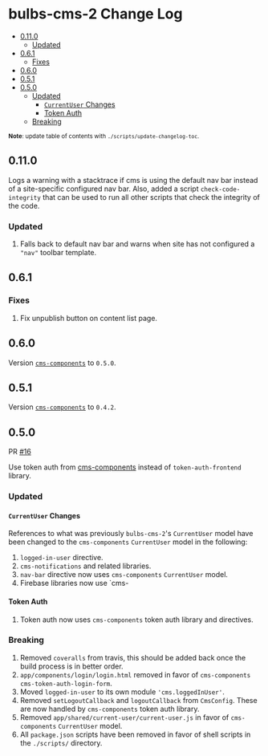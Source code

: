# bulbs-cms-2 Change Log

<!-- markdown-toc -->

- [0.11.0](#0110)
  * [Updated](#updated)
- [0.6.1](#061)
  * [Fixes](#fixes)
- [0.6.0](#060)
- [0.5.1](#051)
- [0.5.0](#050)
  * [Updated](#updated)
    + [`CurrentUser` Changes](#-currentuser--changes)
    + [Token Auth](#token-auth)
  * [Breaking](#breaking)

<!-- markdown-toc-stop -->

<sub>**Note**: update table of contents with `./scripts/update-changelog-toc`.</sub>

## 0.11.0

Logs a warning with a stacktrace if cms is using the default nav bar instead of a site-specific configured nav bar. Also, added a script `check-code-integrity` that can be used to run all other scripts that check the integrity of the code.

### Updated
1. Falls back to default nav bar and warns when site has not configured a `"nav"` toolbar template.

## 0.6.1

### Fixes

1. Fix unpublish button on content list page.

## 0.6.0

Version [`cms-components`](https://github.com/theonion/cms-components) to `0.5.0`.

## 0.5.1

Version [`cms-components`](https://github.com/theonion/cms-components) to `0.4.2`.

## 0.5.0

PR [#16](https://github.com/theonion/bulbs-cms-2/pull/16)

Use token auth from [cms-components](https://github.com/theonion/cms-components/pull/7) instead of `token-auth-frontend` library.

### Updated

#### `CurrentUser` Changes

References to what was previously `bulbs-cms-2`'s `CurrentUser` model have been changed to the `cms-components` `CurrentUser` model in the following:

1. `logged-in-user` directive.
1. `cms-notifications` and related libraries.
1. `nav-bar` directive now uses `cms-components` `CurrentUser` model.
1. Firebase libraries now use `cms-

#### Token Auth

1. Token auth now uses `cms-components` token auth library and directives.

### Breaking

1. Removed `coveralls` from travis, this should be added back once the build process is in better order.
1. `app/components/login/login.html` removed in favor of `cms-components` `cms-token-auth-login-form`.
1. Moved `logged-in-user` to its own module `'cms.loggedInUser'`.
1. Removed `setLogoutCallback` and `logoutCallback` from `CmsConfig`. These are now handled by `cms-components` token auth library.
1. Removed `app/shared/current-user/current-user.js` in favor of `cms-components` `CurrentUser` model.
1. All `package.json` scripts have been removed in favor of shell scripts in the `./scripts/` directory.

